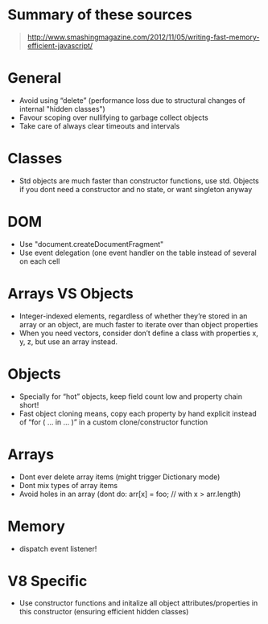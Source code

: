 # Summary of these sources
> http://www.smashingmagazine.com/2012/11/05/writing-fast-memory-efficient-javascript/

#  General
- Avoid using “delete” (performance loss due to structural changes of internal "hidden classes")
- Favour scoping over nullifying to garbage collect objects
- Take care of always clear timeouts and intervals

# Classes
- Std objects are much faster than constructor functions, use std. Objects if you dont need a constructor and no state, or want singleton anyway

# DOM
- Use "document.createDocumentFragment"
- Use event delegation (one event handler on the table instead of several on each cell

# Arrays VS Objects
- Integer-indexed elements, regardless of whether they’re stored in an array or an object, are much faster to iterate over than object properties
- When you need vectors, consider don’t define a class with properties x, y, z, but use an array instead.

# Objects
- Specially for “hot” objects, keep field count low and property chain short!
- Fast object cloning means, copy each property by hand explicit instead of “for ( … in … )” in a custom clone/constructor function

# Arrays
- Dont ever delete array items (might trigger Dictionary mode)
- Dont mix types of array items
- Avoid holes in an array (dont do: arr[x] = foo; // with x > arr.length)

# Memory
- dispatch event listener!

# V8 Specific
- Use constructor functions and initalize all object attributes/properties in this constructor (ensuring efficient hidden classes)
